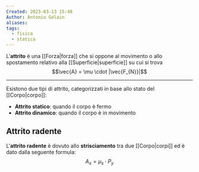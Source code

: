 ```yaml
---
Created: 2023-03-13 15:48
Author: Antonio Gelain
aliases: 
tags:
  - fisica
  - statica
---
```


L'**attrito** è una [[Forza|forza]] che si oppone al movimento o allo spostamento relativo alla [[Superficie|superficie]] su cui si trova
$$\vec{A} = \mu \cdot |\vec{F_{N}}|$$

---

Esistono due tipi di attrito, categorizzati in base allo stato del [[Corpo|corpo]]:
- **Attrito statico**: quando il corpo è fermo
- **Attrito dinamico**: quando il corpo è in movimento

## Attrito radente

L'**attrito radente** è dovuto allo **strisciamento** tra due [[Corpo|corpi]] ed è dato dalla seguente formula:
$$A_{x} = \mu_{s} \cdot P_{y}$$
